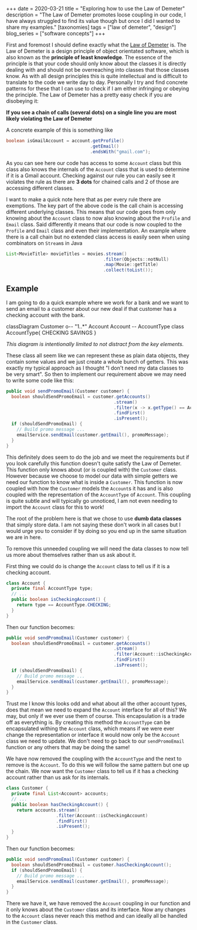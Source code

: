 +++
date = 2020-03-21
title = "Exploring how to use the Law of Demeter"
description = "The Law of Demeter promotes loose coupling in our code, I have always struggled to find its value though but once I did I wanted to share my examples."
[taxonomies]
tags = ["law of demeter", "design"]
blog_series = ["software concepts"]
+++

First and foremost I should define exactly what the [Law of Demeter] is. The Law of Demeter is a
design principle of object orientated software, which is also known as the **principle of least
knowledge**. The essence of the principle is that your code should only know about the classes it is
directly dealing with and should not be overreaching into classes that those classes know. As with
all design principles this is quite intellectual and is difficult to translate to the code we write
day to day. Personally I try and find concrete patterns for these that I can use to check if I am
either infringing or obeying the principle. The Law of Demeter has a pretty easy check if you are
disobeying it:

**If you see a chain of calls (several dots) on a single line you are most likely violating the Law of Demeter**

A concrete example of this is something like

```java
boolean isGmailAccount = account.getProfile()
                                .getEmail()
                                .endsWith("gmail.com");
```

As you can see here our code has access to some `Account` class but this class also knows the
internals of the `Account` class that is used to determine if it is a Gmail account. Checking
against our rule you can easily see it violates the rule as there are **3 dots** for chained calls
and 2 of those are accessing different classes.

I want to make a quick note here that as per every rule there are exemptions. The key part of the
above code is the call chain is accessing different underlying classes. This means that our code
goes from only knowing about the `Account` class to now also knowing about the `Profile` and `Email`
class. Said differently it means that our code is now coupled to the `Profile` and `Email` class and
even their implementation. An example where there is a call chain but no extended class
access is easily seen when using combinators on `Stream`s in Java

```java
List<MovieTitle> movieTitles = movies.stream()
                                     .filter(Objects::notNull)
                                     .map(Movie::getTitle)
                                     .collect(toList());
```

## Example

I am going to do a quick example where we work for a bank and we want to send an email to a customer
about our new deal if that customer has a checking account with the bank.

<div class="mermaid">
classDiagram
  Customer o-- "1..*" Account
  Account -- AccountType
  class AccountType{
    CHECKING
    SAVINGS
  }
</div>

*This diagram is intentionally limited to not distract from the key elements.*

These class all seem like we can represent these as plain data objects, they contain some
values and we just create a whole bunch of getters. This was exactly my typical approach as I
thought "I don't need my data classes to be very smart". So then to implement our requirement above
we may need to write some code like this:

```java
public void sendPromoEmail(Customer customer) {
  boolean shouldSendPromoEmail = customer.getAccounts()
                                         .stream()
                                         .filter(x -> x.getType() == AccountType.CHECKING)
                                         .findFirst()
                                         .isPresent();
  if (shouldSendPromoEmail) {
    // Build promo message ...
    emailService.sendEmail(customer.getEmail(), promoMessage);
  }
}
```

This definitely does seem to do the job and we meet the requirements but if you look carefully this
function doesn't quite satisfy the Law of Demeter. This function only knows about (or is coupled
with) the `Customer` class. However because we choose to model our data with simple getters we need
our function to know what is inside a `Customer`. This function is now coupled with how the
`Customer` models the `Account`s it has and is also coupled with the representation of the
`AccountType` of `Account`. This coupling is quite subtle and will typically go unnoticed, I
am not even needing to import the `Account` class for this to work!

The root of the problem here is that we chose to use **dumb data classes** that simply store data. I
am not saying these don't work in all cases but I would urge you to consider if by doing so you end
up in the same situation we are in here.

To remove this unneeded coupling we will need the data classes to now tell us more about themselves
rather than us ask about it.

First thing we could do is change the `Account` class to tell us if it is a checking account.

```java
class Account {
  private final AccountType type;
  // ...
  public boolean isCheckingAccount() {
    return type == AccountType.CHECKING;
  }
}
```

Then our function becomes:

```java
public void sendPromoEmail(Customer customer) {
  boolean shouldSendPromoEmail = customer.getAccounts()
                                         .stream()
                                         .filter(Account::isCheckingAccount)
                                         .findFirst()
                                         .isPresent();
  if (shouldSendPromoEmail) {
    // Build promo message ...
    emailService.sendEmail(customer.getEmail(), promoMessage);
  }
}
```

Trust me I know this looks odd and what about all the other account types, does that mean we need to
expand the `Account` interface for all of this? We may, but only if we ever use them of course. This
encapsulation is a trade off as everything is. By creating this method the `AccountType` can be
encapsulated withing the `Account` class, which means if we were ever change the representation or
interface it would now only be the `Account` class we need to update. We don't need to go back to
our `sendPromoEmail` function or any others that may be doing the same!

We have now removed the coupling with the `AccountType` and the next to remove is the `Account`. To
do this we will follow the same pattern but one up the chain. We now want the `Customer` class to
tell us if it has a checking account rather than us ask for its internals.

```java
class Customer {
  private final List<Account> accounts;
  // ...
  public boolean hasCheckingAccount() {
    return accounts.stream()
                   .filter(Account::isCheckingAccount)
                   .findFirst()
                   .isPresent();
  }
}
```

Then our function becomes:

```java
public void sendPromoEmail(Customer customer) {
  boolean shouldSendPromoEmail = customer.hasCheckingAccount();
  if (shouldSendPromoEmail) {
    // Build promo message ...
    emailService.sendEmail(customer.getEmail(), promoMessage);
  }
}
```

There we have it, we have removed the `Account` coupling in our function and it only knows about the
`Customer` class and its interface. Now any changes to the `Account` class never reach this method
and can ideally all be handled in the `Customer` class.

[Law of Demeter]: https://en.wikipedia.org/wiki/Law_of_Demeter